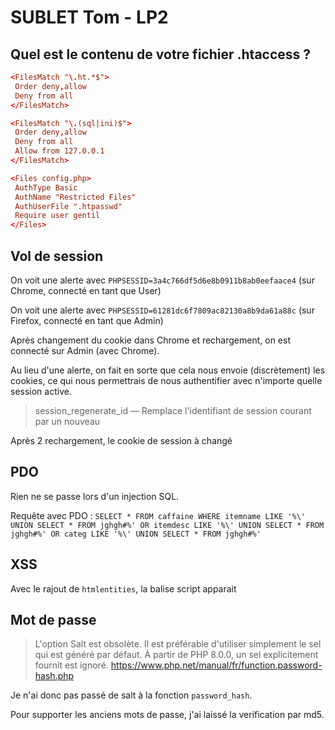 # SUBLET Tom - LP2

## Quel est le contenu de votre fichier .htaccess ?

```conf
<FilesMatch "\.ht.*$">
 Order deny,allow
 Deny from all
</FilesMatch>

<FilesMatch "\.(sql|ini)$">
 Order deny,allow
 Deny from all
 Allow from 127.0.0.1
</FilesMatch>

<Files config.php>
 AuthType Basic
 AuthName "Restricted Files"
 AuthUserFile ".htpasswd"
 Require user gentil
</Files>
```

## Vol de session

On voit une alerte avec `PHPSESSID=3a4c766df5d6e8b0911b8ab0eefaace4` (sur Chrome, connecté en tant que User)

On voit une alerte avec `PHPSESSID=61281dc6f7809ac82130a8b9da61a88c` (sur Firefox, connecté en tant que Admin)

Après changement du cookie dans Chrome et rechargement, on est connecté sur Admin (avec Chrome).

Au lieu d'une alerte, on fait en sorte que cela nous envoie (discrètement) les cookies, ce qui nous permettrais de nous authentifier avec n'importe quelle session active.

> session_regenerate_id — Remplace l'identifiant de session courant par un nouveau

Après 2 rechargement, le cookie de session à changé

## PDO

Rien ne se passe lors d'un injection SQL.

Requête avec PDO : `SELECT * FROM caffaine WHERE itemname LIKE '%\' UNION SELECT * FROM jghgh#%' OR itemdesc LIKE '%\' UNION SELECT * FROM jghgh#%' OR categ LIKE '%\' UNION SELECT * FROM jghgh#%'`

## XSS

Avec le rajout de `htmlentities`, la balise script apparait

## Mot de passe

> L'option Salt est obsolète. Il est préférable d'utiliser simplement le sel qui est généré par défaut. À partir de PHP 8.0.0, un sel explicitement fournit est ignoré.
> <https://www.php.net/manual/fr/function.password-hash.php>

Je n'ai donc pas passé de salt à la fonction `password_hash`.

Pour supporter les anciens mots de passe, j'ai laissé la verification par md5.
